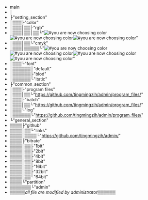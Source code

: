 - main
- │
- ├"setting_section"
- │▒▒▒├"color"
- │▒▒▒│▒▒├"rgb"
- │▒▒▒│▒▒│▒▒└"![#you are now choosing color](https://via.placeholder.com/15/ffaaaa/ffaaaa.png)![#you are now choosing color](https://via.placeholder.com/15/aaffaa/aaffaa.png)![#you are now choosing color](https://via.placeholder.com/15/aaaaff/aaaaff.png)" 
- │▒▒▒│▒▒└"cmyk"
- │▒▒▒│▒▒▒▒▒└"![#you are now choosing color](https://via.placeholder.com/15/aaaaaa/aaaaaa.png)![#you are now choosing color](https://via.placeholder.com/15/ffffaa/ffffaa.png)![#you are now choosing color](https://via.placeholder.com/15/ffaaff/ffaaff.png)![#you are now choosing color](https://via.placeholder.com/15/aaffff/aaffff.png)"
- │▒▒▒└"font"
- │▒▒▒▒▒▒├"default"
- │▒▒▒▒▒▒├"blod"
- │▒▒▒▒▒▒└"itatic"
- ├"common_section"
- │▒▒▒├"program files"
- │▒▒▒│▒▒└"https://github.com/tingmingzih/admin/program_files/"
- │▒▒▒├"batch"
- │▒▒▒│▒▒└"https://github.com/tingmingzih/admin/program_files/"
- │▒▒▒└"log"
- │▒▒▒▒▒▒└"https://github.com/tingmingzih/admin/program_files/"
- └"general_section"
- ▒▒▒▒├"github"
- ▒▒▒▒│▒▒└"links"
- ▒▒▒▒│▒▒▒▒└"https://github.com/tingmingzih/admin/"
- ▒▒▒▒├"bitrate"
- ▒▒▒▒│▒▒├"1bit"
- ▒▒▒▒│▒▒├"2bit"
- ▒▒▒▒│▒▒├"4bit"
- ▒▒▒▒│▒▒├"8bit"
- ▒▒▒▒│▒▒├"16bit"
- ▒▒▒▒│▒▒├"32bit"
- ▒▒▒▒│▒▒└"64bit"
- ▒▒▒▒└"partition"
- ▒▒▒▒▒▒▒└"admin"
- ▒▒▒▒▒*all file are modified by administrator*▒▒▒▒▒▒
